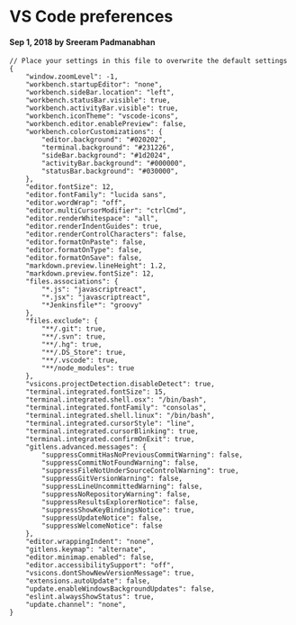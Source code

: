 # VS Code preferences

#### Sep 1, 2018 by Sreeram Padmanabhan

    // Place your settings in this file to overwrite the default settings
    {
        "window.zoomLevel": -1,
        "workbench.startupEditor": "none",
        "workbench.sideBar.location": "left",
        "workbench.statusBar.visible": true,
        "workbench.activityBar.visible": true,
        "workbench.iconTheme": "vscode-icons",
        "workbench.editor.enablePreview": false,
        "workbench.colorCustomizations": {
            "editor.background": "#020202",
            "terminal.background": "#231226",
            "sideBar.background": "#1d2024",
            "activityBar.background": "#000000",
            "statusBar.background": "#030000",
        },
        "editor.fontSize": 12,
        "editor.fontFamily": "lucida sans",
        "editor.wordWrap": "off",
        "editor.multiCursorModifier": "ctrlCmd",
        "editor.renderWhitespace": "all",
        "editor.renderIndentGuides": true,
        "editor.renderControlCharacters": false,
        "editor.formatOnPaste": false,
        "editor.formatOnType": false,
        "editor.formatOnSave": false,
        "markdown.preview.lineHeight": 1.2,
        "markdown.preview.fontSize": 12,
        "files.associations": {
            "*.js": "javascriptreact",
            "*.jsx": "javascriptreact",
            "*Jenkinsfile*": "groovy"
        },
        "files.exclude": {
            "**/.git": true,
            "**/.svn": true,
            "**/.hg": true,
            "**/.DS_Store": true,
            "**/.vscode": true,
            "**/node_modules": true
        },
        "vsicons.projectDetection.disableDetect": true,
        "terminal.integrated.fontSize": 15,
        "terminal.integrated.shell.osx": "/bin/bash",
        "terminal.integrated.fontFamily": "consolas",
        "terminal.integrated.shell.linux": "/bin/bash",
        "terminal.integrated.cursorStyle": "line",
        "terminal.integrated.cursorBlinking": true,
        "terminal.integrated.confirmOnExit": true,
        "gitlens.advanced.messages": {
            "suppressCommitHasNoPreviousCommitWarning": false,
            "suppressCommitNotFoundWarning": false,
            "suppressFileNotUnderSourceControlWarning": true,
            "suppressGitVersionWarning": false,
            "suppressLineUncommittedWarning": false,
            "suppressNoRepositoryWarning": false,
            "suppressResultsExplorerNotice": false,
            "suppressShowKeyBindingsNotice": true,
            "suppressUpdateNotice": false,
            "suppressWelcomeNotice": false
        },
        "editor.wrappingIndent": "none",
        "gitlens.keymap": "alternate",
        "editor.minimap.enabled": false,
        "editor.accessibilitySupport": "off",
        "vsicons.dontShowNewVersionMessage": true,
        "extensions.autoUpdate": false,
        "update.enableWindowsBackgroundUpdates": false,
        "eslint.alwaysShowStatus": true,
        "update.channel": "none",
    }
